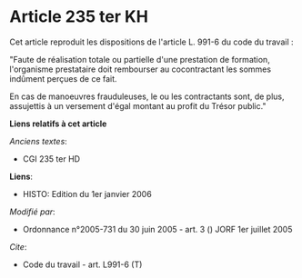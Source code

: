 # Article 235 ter KH

Cet article reproduit les dispositions de l'article L. 991-6 du code du travail :

"Faute de réalisation totale ou partielle d'une prestation de formation, l'organisme prestataire doit rembourser au
cocontractant les sommes indûment perçues de ce fait.

En cas de manoeuvres frauduleuses, le ou les contractants sont, de plus, assujettis à un versement d'égal montant au profit
du Trésor public."

**Liens relatifs à cet article**

_Anciens textes_:

  - CGI 235 ter HD

**Liens**:

  - HISTO: Edition du 1er janvier 2006

_Modifié par_:

  - Ordonnance n°2005-731 du 30 juin 2005 - art. 3 () JORF 1er juillet 2005

_Cite_:

  - Code du travail - art. L991-6 (T)
